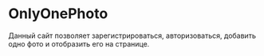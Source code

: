 # OnlyOnePhoto
Данный сайт позволяет зарегистрироваться, авторизоваться, добавить одно фото и отобразить его на странице.
